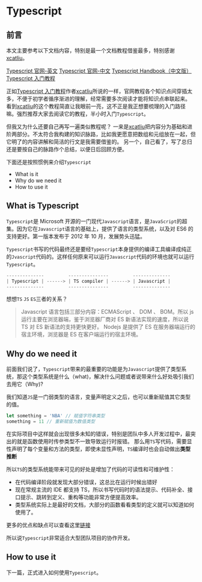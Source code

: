 # Typescript

## 前言

本文主要参考以下文档内容，特别是最一个文档教程借鉴最多，特别感谢[xcatliu](https://github.com/xcatliu/)。

[Typescript 官网-英文](http://www.typescriptlang.org/)
[Typescript 官网-中文](https://www.tslang.cn/index.html)
[Typescript Handbook（中文版）](https://zhongsp.gitbooks.io/typescript-handbook/content/index.html)
[Typescript 入门教程](https://ts.xcatliu.com/)

正如[Typescript 入门教程](https://ts.xcatliu.com/)作者[xcatliu](https://github.com/xcatliu/)所说的一样，官网教程各个知识点间穿插太多，不便于初学者循序渐进的理解，经常需要多次阅读才能将知识点串联起来。
看到[xcatliu](https://github.com/xcatliu/)的这个教程简直让我眼前一亮，这不正是我正想要梳理的入门路径嘛。强烈推荐大家去阅读它的教程，半小时入门`Typescript`。

但我又为什么还要自己再写一遍类似教程呢？
一来是[xcatliu](https://github.com/xcatliu/)把内容分为基础和进阶两部分。不太符合我构建的知识脉路，比如我更愿意把数组和元组放在一起，但它明了的内容讲解和简洁的行文是我需要借鉴的。
另一个，自己看了，写了总归还是要按自己的脉路作个总结，以便日后回顾方便。

下面还是按照惯例来介绍`Typescript`

-   What is it
-   Why do we need it
-   How to use it

## What is Typescript

`Typescript`是 Microsoft 开源的一门现代`Javascript`语言，是`JavaScript`的超集。因为它在`Javascript`语言的基础上，提供了语言的类型系统，以及对 ES6 的支持更好。第一版本发布于 2012 年 10 月，发展势头迅猛。

`Typescript`书写的代码最终还是要经`Typescript`本身提供的编译工具编译成纯正的`Jvascript`代码的。这样任何原来可以运行`Javascript`代码的环境也就可以运行`Typescript`。

```js
--------------         ---------------         --------------
| Typescript | ------> | TS compiler | ------> | Javascript |
--------------         ---------------         --------------
```

想想`TS` `JS` `ES`三者的关系？

> Javascript 语言包括三部分内容：ECMAScript 、 DOM 、 BOM。所以 js 运行主要在浏览器端，鉴于浏览器厂商对 ES 新语法实现的速度，所以说 TS 对 ES 新语法的支持更快更好。
> Nodejs 是提供了 ES 在服务器端运行的宿主环境，浏览器是 ES 在客户端运行的宿主环境。

## Why do we need it

前面我们说了，`Typescript`带来的最重要的功能是为`Javascript`提供了类型系统，那这个类型系统是什么（what)，解决什么问题或者说带来什么好处吸引我们去用它（Why)?

我们知道`JS`是一门弱类型的语言，变量声明定义之后，也可以重新赋值其它类型的值。

```js
let something = 'NBA' // 赋值字符串类型
something = 11 // 重新赋值为数值类型
```

在实际项目中这样就会出现很多未知的错误，特别是团队中多人开发过程中，最突出的就是函数使用时传参类型不一致导致运行时报错。
那么用`TS`写代码，需要显性声明了每个变量和方法的类型，即使未显性声明，`TS`编译时也会自动做出**类型推断**

所以`TS`的类型系统能带来可见的好处是增加了代码的可读性和可维护性：

-   在代码编译阶段就发现大部分错误，这总比在运行时候出错好
-   现在常规主流的 IDE 都支持 TS，所以书写代码时的语法提示、代码补全、接口提示、跳转到定义、重构等功能非常方便提高效率。
-   类型系统实际上是最好的文档，大部分的函数看看类型的定义就可以知道如何使用了。

更多的优点和缺点可以查看这里[链接](https://ts.xcatliu.com/introduction/what-is-typescript)

所以说`Typescript`非常适合大型团队项目的协作开发。

## How to use it

下一篇，正式进入如何使用`Typescript`。
